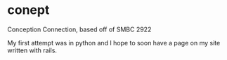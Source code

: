 conept
======

Conception Connection, based off of SMBC 2922

My first attempt was in python and I hope to soon have a page on my site written with rails.
